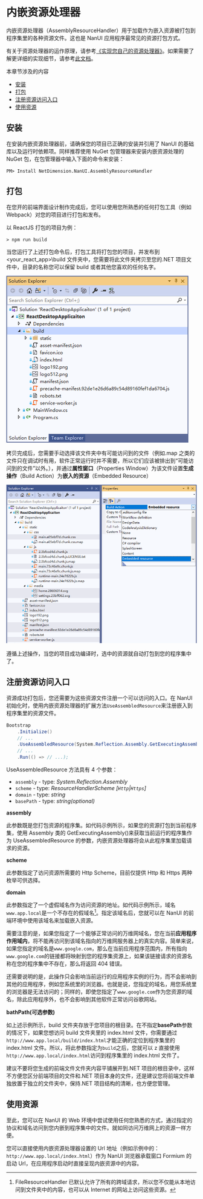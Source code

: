 # 内嵌资源处理器

内嵌资源处理器（AssemblyResourceHandler）用于加载作为嵌入资源被打包到程序集里的各种资源文件。这也是 NanUI 应用程序最常见的资源打包方式。

有关于资源处理器的运作原理，请参考[《实现您自己的资源处理器》](custom-resource-handler.md)。如果需要了解更详细的实现细节，请参考[此文档](https://bitbucket.org/chromiumembedded/cef/wiki/GeneralUsage#markdown-header-scheme-handler)。

本章节涉及的内容

- [安装](#安装)
- [打包](#打包)
- [注册资源访问入口](#注册资源访问入口)
- [使用资源](#使用资源)

## 安装

在安装内嵌资源处理器前，请确保您的项目已正确的安装并引用了 NanUI 的基础库以及运行时依赖项。同样推荐使用 NuGet 包管理器来安装内嵌资源处理的 NuGet 包，在包管理器中输入下面的命令来安装：

```
PM> Install NetDimension.NanUI.AssemblyResourceHandler
```

## 打包

在您开的前端界面设计制作完成后，您可以使用您所熟悉的任何打包工具（例如 Webpack）对您的项目进行打包和发布。

以 ReactJS 打包的项目为例：

```
> npm run build
```

当您运行了上述打包命令后，打包工具将打包您的项目，并发布到&lt;your_react_app&gt;\\build 文件夹中，您需要将此文件夹拷贝至您的.NET 项目文件中，目录的名称您可以保留 build 或者其他您喜欢的任何名字。

![拷贝build目录](../../images/copy-build-folder.png)

拷贝完成后，您需要手动选择该文件夹中有可能访问到的文件（例如.map 之类的文件只在调试时有用，软件正常运行时并不需要，所以它们应该被排出到“可能访问到的文件”以外。），并通过**属性窗口**（Properties Window）为该文件设置**生成操作**（Build Action）为**嵌入的资源**（Embedded Resource）

![设置生成操作](../../images/set-resource-build-action.png)

遵循上述操作，当您的项目成功编译时，选中的资源就自动打包到您的程序集中了。

## 注册资源访问入口

资源成功打包后，您还需要为这些资源文件注册一个可以访问的入口。在 NanUI 初始化时，使用内嵌资源处理器的扩展方法`UseAssembledResource`来注册嵌入到程序集里的资源文件。

```C#
Bootstrap
    .Initialize()
    // ...
    .UseAssembledResource(System.Reflection.Assembly.GetExecutingAssembly(), ResourceHandlerScheme.Http, "www.app.local", "build")
    // ...
    .Run(() => // ...);
```

UseAssembledResource 方法具有 4 个参数：

- `assembly` - type: _System.Reflection.Assembly_
- `scheme` - type: _ResourceHandlerScheme [`Http`|`Https`]_
- `domain` - type: _string_
- `basePath` - type: _string(optional)_

**assembly**

此参数既是您打包资源的程序集。如代码示例所示，如果您的资源打包到当前程序集，使用 Assembly 类的 GetExecutingAssembly()来获取当前运行的程序集作为 UseAssembledResource 的参数，内嵌资源处理器将会从此程序集里加载请求的资源。

**scheme**

此参数指定了访问资源所需要的 Http Scheme，目前仅提供 Http 和 Https 两种枚举可供选择。

**domain**

此参数指定了一个虚假域名作为访问资源的地址。如代码示例所示，域名`www.app.local`是一个不存在的假域名[^1]。指定该域名后，您就可以在 NanUI 的前端环境中使用该域名来加载嵌入资源。

需要注意的是，如果您指定了一个能够正常访问的万维网域名，您在当前**应用程序作用域内**，将不能再访问到该域名指向的万维网服务器上的真实内容。简单来说，如果您指定的域名是`www.google.com`，那么在当前应用程序范围内，所有指向`www.google.com`的链接都将映射到您的程序集资源上，如果该链接请求的资源名称在您的程序集中不存在，那么将返回 404 错误。

还需要说明的是，此操作只会影响当前运行的应用程序实例的行为，而不会影响到其他的应用程序，例如您系统里的浏览器。也就是说，您指定的域名，用您系统里的浏览器是无法访问的；同样的，即使您指定了`www.google.com`作为您资源的域名，除此应用程序外，也不会影响到其他软件正常访问谷歌网站。

**bathPath(可选参数)**

如上述示例所示，build 文件夹存放于您项目的根目录。在不指定**basePath**参数的情况下，如果您想访问 build 文件夹里的 index.html 文件，你需要通过`http://www.app.local/build/index.html`才能正确的定位到程序集里的 index.html 文件。所以，将此参数指定为`build`之后，您就可以 z 直接使用`http://www.app.local/index.html`访问到程序集里的 index.html 文件了。

建议不要将您生成的前端文件文件夹内容平铺展开到.NET 项目的根目录中，这样不方便您区分前端项目的文件和.NET 项目本身的文件，还是建议您将前端文件单独放置于独立的文件夹中，保持.NET 项目结构的清晰，也方便您管理。

## 使用资源

至此，您可以在 NanUI 的 Web 环境中尝试使用任何您熟悉的方式，通过指定的协议和域名访问到您内嵌到程序集中的文件。就如同访问万维网上的资源一样方便。

您可以直接使用内嵌资源处理器设置的 Url 地址（例如示例中的：`http://www.app.local/index.html`）作为 NanUI 浏览器承载窗口 Formium 的启动 Url，在应用程序启动时直接呈现内嵌资源中的内容。

[^1]: FileResourceHandler 已默认允许了所有的跨域请求，所以您不仅能从本地访问到文件夹中的内容，也可以从 Internet 的网站上访问这些资源。
